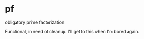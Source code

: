 # pf
obligatory prime factorization

Functional, in need of cleanup.  I'll get to this when I'm bored again.
